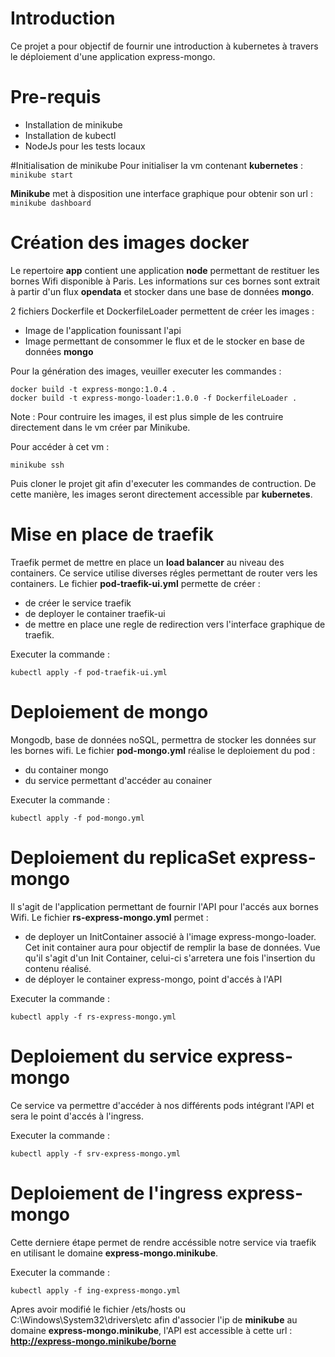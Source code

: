 # Introduction
Ce projet a pour objectif de fournir une introduction à kubernetes à travers le déploiement d'une application express-mongo.

# Pre-requis 
 * Installation de minikube
 * Installation de kubectl
 * NodeJs pour les tests locaux

#Initialisation de minikube
Pour initialiser la vm contenant **kubernetes** : 
`minikube start`

**Minikube** met à disposition une interface graphique pour obtenir son url :
`minikube dashboard`

# Création des images docker
Le repertoire **app** contient une application **node** permettant de restituer les bornes Wifi disponible à Paris. Les informations sur ces bornes sont extrait à partir d'un flux **opendata** et stocker dans une base de données **mongo**.

2 fichiers Dockerfile et DockerfileLoader permettent de créer les images :
- Image de l'application founissant l'api
- Image permettant de consommer le flux et de le stocker en base de données **mongo**

Pour la génération des images, veuiller executer les commandes :

```shell
docker build -t express-mongo:1.0.4 .
docker build -t express-mongo-loader:1.0.0 -f DockerfileLoader .
```

Note : Pour contruire les images, il est plus simple de les contruire directement dans le vm créer par Minikube.

Pour accéder à cet vm :

`minikube ssh`

Puis cloner le projet git afin d'executer les commandes de contruction. De cette manière, les images seront directement accessible par **kubernetes**.
 


# Mise en place de traefik
Traefik permet de mettre en place un **load balancer** au niveau des containers. Ce service utilise diverses régles permettant de router vers les containers. Le fichier **pod-traefik-ui.yml** permette de créer : 
- de créer le service traefik
- de deployer le container traefik-ui 
- de mettre en place une regle de redirection vers l'interface graphique de traefik.

Executer la commande :

`kubectl apply -f pod-traefik-ui.yml`

# Deploiement de mongo
Mongodb, base de données noSQL,  permettra de stocker les données sur les bornes wifi. Le fichier **pod-mongo.yml** réalise le deploiement du pod : 
- du container mongo
- du service permettant d'accéder au conainer

Executer la commande : 

`kubectl apply -f pod-mongo.yml`

# Deploiement du replicaSet express-mongo
Il s'agit de l'application permettant de fournir l'API pour l'accés aux bornes Wifi. Le fichier **rs-express-mongo.yml** permet : 
- de deployer un InitContainer associé à l'image express-mongo-loader. Cet init container aura pour objectif de remplir la base de données. Vue qu'il s'agit d'un Init Container, celui-ci s'arretera une fois l'insertion du contenu réalisé.
- de déployer le container express-mongo, point d'accés à l'API

Executer la commande : 

`kubectl apply -f rs-express-mongo.yml`

# Deploiement du service express-mongo
Ce service va permettre d'accéder à nos différents pods intégrant l'API et sera le point d'accés à l'ingress.

Executer la commande : 

 `kubectl apply -f srv-express-mongo.yml`

# Deploiement de l'ingress express-mongo
Cette derniere étape permet de rendre accéssible notre service via traefik en utilisant le domaine **express-mongo.minikube**.

Executer la commande : 

`kubectl apply -f ing-express-mongo.yml`

Apres avoir modifié le fichier /ets/hosts ou C:\Windows\System32\drivers\etc afin d'associer l'ip de **minikube** au domaine **express-mongo.minikube**, l'API est accessible à cette url : **http://express-mongo.minikube/borne**
